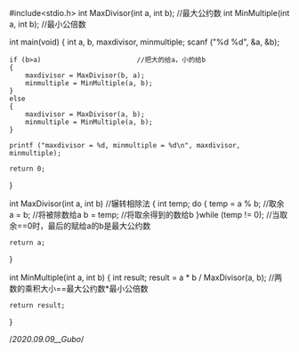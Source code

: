 #include<stdio.h>
int MaxDivisor(int a, int b);       //最大公约数
int MinMultiple(int a, int b);      //最小公倍数

int main(void)
{
    int a, b, maxdivisor, minmultiple;
    scanf ("%d %d", &a, &b);

    if (b>a)                        //把大的给a，小的给b
    {
        maxdivisor = MaxDivisor(b, a);
        minmultiple = MinMultiple(a, b);
    }
    else
    {
        maxdivisor = MaxDivisor(a, b);
        minmultiple = MinMultiple(a, b);
    }

    printf ("maxdivisor = %d, minmultiple = %d\n", maxdivisor, minmultiple);

    return 0;
}

int MaxDivisor(int a, int b)        //辗转相除法
{
    int temp;
    do
    {
        temp = a % b;               //取余
        a = b;                      //将被除数给a
        b = temp;                   //将取余得到的数给b
    }while (temp != 0);             //当取余==0时，最后的赋给a的b是最大公约数

    return a;
}

int MinMultiple(int a, int b)
{
    int result;
    result = a * b / MaxDivisor(a, b);      //两数的乘积大小==最大公约数*最小公倍数

    return result;
}

/*2020.09.09__Gubo*/
